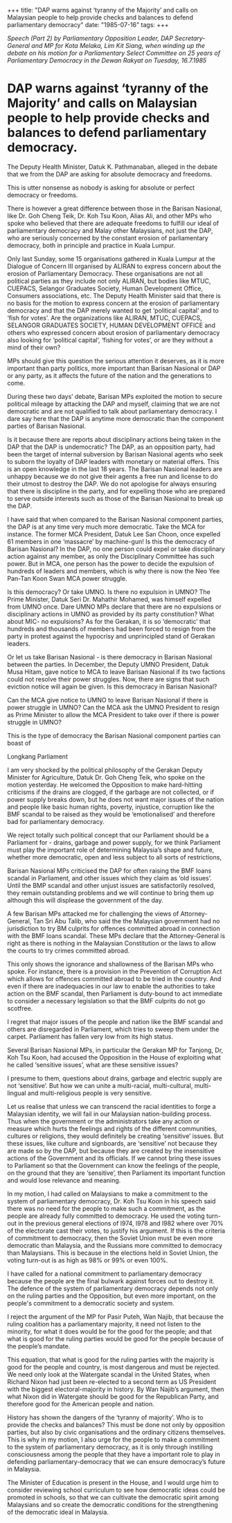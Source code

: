 +++ 
title: "DAP warns against ‘tyranny of the Majority’ and calls on Malaysian people to help provide checks and balances to defend parliamentary democracy"
date: "1985-07-16"
tags:
+++

_Speech (Part 2) by Parliamentary Opposition Leader, DAP Secretary-General and MP for Kota Melaka, Lim Kit Siang, when winding up the debate on his motion for a Parliamentary Select Committee on 25 years of Parliamentary Democracy in the Dewan Rakyat on Tuesday, 16.7.1985_

# DAP warns against ‘tyranny of the Majority’ and calls on Malaysian people to help provide checks and balances to defend parliamentary democracy.

The Deputy Health Minister, Datuk K. Pathmanaban, alleged in the debate that we from the DAP are asking for absolute democracy and freedoms. </u>

This is utter nonsense as nobody is asking for absolute or perfect democracy or freedoms.

There is however a great difference between those in the Barisan Nasional, like 
Dr. Goh Cheng Teik, Dr. Koh Tsu Koon, Alias Ali, and other MPs who spoke who 
believed that there are adequate freedoms to fulfill our ideal of parliamentary democracy 
and Malay other Malaysians, not just the DAP, who are seriously concerned by the constant
erosion of parliamentary democracy, both in principle and practice in Kuala Lumpur.

Only last Sunday, some 15 organisations gathered in Kuala Lumpur at the Dialogue
of Concern III organised by ALIRAN to express concern about the erosion of 
Parliamentary Democracy. These organisations are not all political parties as they include 
not only ALIRAN, but bodies like MTUC, CUEPACS, Selangor Graduates Society, 
Human Development Office, Consumers associations, etc. The Deputy Health Minister 
said that there is no basis for the motion to express concern at the erosion of parliamentary 
democracy and that the DAP merely wanted to get ‘political capital’ and to ‘fish for votes’. 
Are the organizations like ALIRAN, MTUC, CUEPACS, SELANGOR GRADUATES SOCIETY, HUMAN DEVELOPMENT OFFICE and others who expressed concern about erosion of 
parliamentary democracy also looking for ‘political capital’, ‘fishing for votes’, or are they without a mind of their own?

MPs should give this question the serious attention it deserves, as it is more important than 
party politics, more important than Barisan Nasional or DAP or any party, as it affects the 
future of the nation and the generations to come.

During these two days’ debate, Barisan MPs exploited the motion to secure political mileage by 
attacking the DAP and myself, claiming that we are not democratic and are not qualified
to talk about parliamentary democracy. I dare say here that the DAP is anytime more democratic 
than the component parties of Barisan Nasional.

Is it because there are reports about disciplinary actions being taken in the DAP that the 
DAP is undemocratic? The DAP, as an opposition party, had been the target of internal 
subversion by Barisan Nasional agents who seek to suborn the loyalty of DAP leaders 
with monetary or material offers. This is an open knowledge in the last 18 years. 
The Barisan Nasional leaders are unhappy because we do not give their agents a free run and 
license to do their utmost to destroy the DAP. We do not apologise for always ensuring
that there is discipline in the party, and for expelling those who are prepared to serve outside 
interests such as those of the Barisan Nasional to break up the DAP.


I have said that when compared to the Barisan Nasional component parties, 
the DAP is at any time very much more democratic. Take the MCA for instance. The former MCA President, Datuk Lee San Choon, once expelled 61 members in one ‘massacre’ by machine-gun!
Is this the democracy of Barisan Nasional? In the DAP, no one person could expel or take 
disciplinary action against any member, as only the Disciplinary Committee has such power. 
But in MCA, one person has the power to decide the expulsion of hundreds of leaders and members, which is why there is now the Neo Yee Pan-Tan Koon Swan MCA power struggle.

Is this democracy? Or take UMNO. Is there no expulsion in UMNO? The Prime Minister, 
Datuk Seri Dr. Mahathir Mohamed, was himself expelled from UMNO once. Dare UMNO MPs 
declare that there are no expulsions or disciplinary actions in UMNO as provided by its party constitution? What about MIC- no expulsions? As for the Gerakan, it is so ‘democratic’ that hundreds
and thousands of members had been forced to resign from the party in protest against the hypocrisy 
and unprincipled stand of Gerakan leaders.

Or let us take Barisan Nasional - is there democracy in Barisan Nasional between the parties. 
In December, the Deputy UMNO President, Datuk Musa Hitam, gave notice to MCA to leave 
Barisan Nasional if its two factions could not resolve their power struggles. Now, there are signs 
that such eviction notice will again be given. Is this democracy in Barisan Nasional?

Can the MCA give notice to UMNO to leave Barisan Nasional if there is power struggle in UMNO? 
Can the MCA ask the UMNO President to resign as Prime Minister to allow the MCA President to take over if there is power struggle in UMNO?

This is the type of democracy the Barisan Nasional component parties can boast of

Longkang Parliament

I am very shocked by the political philosophy of the Gerakan Deputy Minister for Agriculture, 
Datuk Dr. Goh Cheng Teik, who spoke on the motion yesterday. He welcomed the Opposition to make hard-hitting criticisms if the drains are clogged, if the garbage are not collected, or if power supply
breaks down, but he does not want major issues of the nation and people like basic human rights, 
poverty, injustice, corruption like the BMF scandal to be raised as they would be ‘emotionalised’ and therefore bad for parliamentary democracy.

We reject totally such political concept that our Parliament should be a Parliament for - drains, garbage and power supply, for we think Parliament must play the important role of determining Malaysia’s shape and future, whether more democratic, open and less subject to all sorts of restrictions,

Barisan Nasional MPs criticised the DAP for often raising the BMF loans scandal in Parliament, 
and other issues which they claim as ‘old issues’. Until the BMP scandal and other unjust issues 
are satisfactorily resolved, they remain outstanding problems and we will continue to bring them up
although this will displease the government of the day.

A few Barisan MPs attacked me for challenging the views of Attorney-General,
Tan Sri Abu Talib, who said the the Malaysian government had no jurisdiction to try BM  culprits 
for offences committed abroad in connection with the BMF loans scandal. These MPs declare that the Attorney-General is right as there is nothing in the Malaysian Constitution or the laws to allow the courts to try crimes committed abroad.


This only shows the ignorance and shallowness of the Barisan MPs who spoke. For instance, 
there is a provision in the Prevention of Corruption Act which allows for offences committed 
abroad to be tried in the country. And even if there are inadequacies in our law to enable the 
authorities to take action on the BMF scandal, then Parliament is duty-bound to act immediate 
to consider a necessary legislation so that the BMF culprits do not go scotfree.

I regret that major issues of the people and nation like the BMF scandal and others are disregarded in Parliament, which tries to sweep them under the carpet. Parliament has fallen very low from its high status.

Several Barisan Nasional MPs, in particular the Gerakan MP for Tanjong, Dr, Koh Tsu Koon, 
had accused the Opposition in the House of exploiting what he called ‘sensitive issues’, what are these sensitive issues?

I presume to them, questions about drains, garbage and electric supply are not ‘sensitive’. But how we can unite a multi-racial, multi-cultural, multi-lingual and multi-religious people is very sensitive.

Let us realise that unless we can transcend the racial identities to forge a Malaysian identity, 
we will fail in our Malaysian nation-building process. Thus when the government or the 
administrators take any action or measure which hurts the feelings and rights of the different communities, cultures or religions, they would definitely be creating ‘sensitive’ issues. 
But these issues, like culture and signboards, are ‘sensitive’ not because they are made so by 
the DAP, but because they are created by the insensitive actions of the Government and its officials. 
If we cannot bring these issues to Parliament so that the Government can know the feelings of the 
people, on the ground that they are ‘sensitive’, then Parliament its important function and would lose relevance and meaning.

In my motion, I had called on Malaysians to make a commitment to the system of parliamentary democracy, Dr. Koh Tsu Koon in his speech said there was no need for the people to make such a commitment, as the people are already fully committed to democracy. He used the voting turn-out in
the previous general elections of l974, l978 and l982 where over 70% of the electorate cast their votes, 
to justify his argument. If this is the criteria of commitment to democracy, then the Soviet Union must be even more democratic than Malaysia, and the Russians more committed to democracy than Malaysians.
This is because in the elections held in Soviet Union, the voting turn-out is as high as 98% or 99% or even 100%.

I have called for a national commitment to parliamentary democracy because the people are the final bulwark against forces out to destroy it. The defence of the system of parliamentary democracy depends not only on the ruling parties and the Opposition, but even more important, on the people's commitment to a democratic society and system.

I reject the argument of the MP for Pasir Puteh, Wan Najib, that because the ruling coalition has a parliamentary majority, it need not listen to the minority, for what it does would be for the good for the people; and that what is good for the ruling parties would be good for the people because of the people’s mandate.

This equation, that what is good for the ruling parties with the majority is good for the people and country, is most dangerous and must be rejected. We need only look at the Watergate scandal in the United States, when Richard Nixon had just been re-elected to a second term as US President with the biggest electoral-majority in history. By Wan Najib’s argument, then what Nixon did in Watergate 
should be good for the Republican Party, and therefore good for the American people and nation.

History has shown the dangers of the ‘tyranny of majority’. Who is to provide the checks and balances? This must be done not only by opposition parties, but also by civic organisations and the ordinary citizens
themselves. This is why in my motion, I also urge for the people to make a commitment to the system of parliamentary democracy, as it is only through instilling consciousness among the people that they have a important role to play in defending parliamentary-democracy that we can ensure democracy’s future
in Malaysia.

The Minister of Education is present in the House, and I would urge him to consider reviewing school curriculum to see how democratic ideas could be promoted in schools, so that we can cultivate the democratic spirit among Malaysians and so create the democratic conditions for the strengthening
of the democratic ideal in Malaysia.
 
